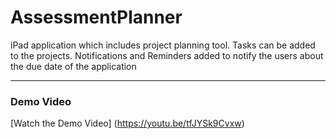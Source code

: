 # AssessmentPlanner

iPad application which includes project planning tool. Tasks can be added to the projects.
Notifications and Reminders added to notify the users about the due date of the application

---
### Demo Video

[Watch the Demo Video] (https://youtu.be/tfJYSk9Cvxw)
